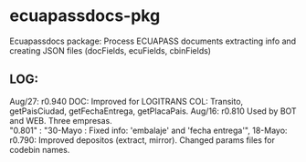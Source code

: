 # ecuapassdocs-pkg
Ecuapassdocs package: 
Process ECUAPASS documents extracting info and creating JSON files (docFields, ecuFields, cbinFields)


## LOG:
Aug/27: r0.940  DOC: Improved for LOGITRANS COL: Transito, getPaisCiudad, getFechaEntrega, getPlacaPais.
Aug/16: r0.810 Used by BOT and WEB. Three empresas.  
"0.801"  : "30-Mayo : Fixed info: 'embalaje' and 'fecha entrega'",
18-Mayo: r0.790: Improved depositos (extract, mirror). Changed params files for codebin names.
